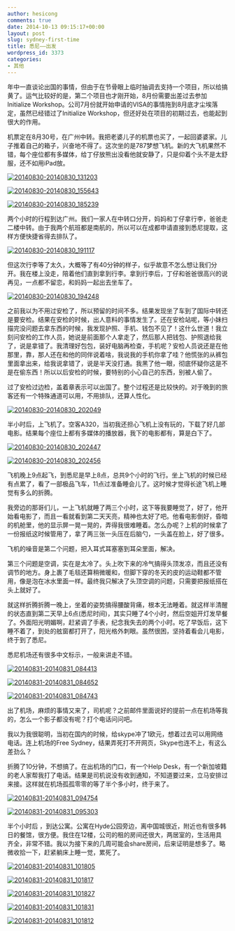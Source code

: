 ```yaml
---
author: hesicong
comments: true
date: 2014-10-13 09:15:17+00:00
layout: post
slug: sydney-first-time
title: 悉尼——出发
wordpress_id: 3373
categories:
- 其他
---
```


年中一直谈论出国的事情，但由于在节骨眼上临时抽调去支持一个项目，所以给搞黄了。运气比较好的是，第二个项目也才刚开始，8月份需要出差过去参加Initialize Workshop。公司7月份就开始申请的VISA的事情拖到8月底才尘埃落定，虽然已经错过了Initialize Workshop，但还好处在项目的初期过去，也能起到很大的作用。

机票定在8月30号，在广州中转。我把老婆儿子的机票也买了，一起回婆婆家。儿子推着自己的箱子，兴奋地不得了。这次坐的是787梦想飞机。新的大飞机果然不错，每个座位都有多媒体，给丁仔放熊出没看他就安静了，只是仰着个头不是太舒服，还不如用iPad放。

[![20140830-20140830_131203](/images/2014/10/20140830-20140830_131203.jpg)](/images/2014/10/20140830-20140830_131203.jpg)

[![20140830-20140830_155643](/images/2014/10/20140830-20140830_155643.jpg)](/images/2014/10/20140830-20140830_155643.jpg)

[![20140830-20140830_185239](/images/2014/10/20140830-20140830_185239.jpg)](/images/2014/10/20140830-20140830_185239.jpg)

两个小时的行程到达广州。我们一家人在中转口分开，妈妈和丁仔拿行李，爸爸走二楼中转。由于我两个航班都是南航的，所以可以在成都申请直接到悉尼提取，这样方便快捷省得去排队了。

[![20140830-20140830_191117](/images/2014/10/20140830-20140830_191117.jpg)](/images/2014/10/20140830-20140830_191117.jpg)

但这次行李等了太久，大概等了有40分钟的样子，似乎故意不怎么想让我们分开。我在楼上没走，陪着他们直到拿到行李。拿到行李后，丁仔和爸爸很高兴的说再见，一点都不留恋，和妈妈一起出去坐车了。

[![20140830-20140830_194248](/images/2014/10/20140830-20140830_194248.jpg)](/images/2014/10/20140830-20140830_194248.jpg)

之前我以为不用过安检了，所以预留的时间不多。结果发现坐了车到了国际中转还是要安检。结果在安检的时候，出人意料的事情发生了。还在安检站呢，等小妹扫描完没问题去拿东西的时候，我发现护照、手机、钱包不见了！这什么世道！我立刻问安检的工作人员，她说是前面那个人拿走了，然后那人把钱包、护照退给我了，说是拿错了。我清理好包包，装好电脑再检查，手机呢？安检人员说还是在他那里，靠，那人还在和他的同伴说着啥，我说我的手机你拿了哇？他慌张的从裤包里面拿出来，给我说拿错了，说是半天没打通。我黑了他一眼，彻底怀疑你这是不是在偷东西！所以以后安检的时候，要特别的小心自己的东西，别被人偷了。

过了安检过边检，盖着章表示可以出国了。整个过程还是比较快的。对于晚到的旅客还有一个特殊通道可以用，不用排队，还算人性化。

[![20140830-20140830_202049](/images/2014/10/20140830-20140830_202049.jpg)](/images/2014/10/20140830-20140830_202049.jpg)

半小时后，上飞机了。空客A320，当初我还担心飞机上没有玩的，下载了好几部电影。结果每个座位上都有多媒体的播放器，我下的电影都有，算是白下了。

[![20140830-20140830_202447](/images/2014/10/20140830-20140830_202447.jpg)](/images/2014/10/20140830-20140830_202447.jpg)

[![20140830-20140830_202456](/images/2014/10/20140830-20140830_202456.jpg)](/images/2014/10/20140830-20140830_202456.jpg)

飞机晚上9点起飞，到悉尼是早上8点，总共9个小时的飞行。坐上飞机的时候已经有点累了，看了一部极品飞车，11点过准备睡会儿了。这时候才觉得长途飞机上睡觉有多么的折腾。

我旁边的那哥们儿，一上飞机就睡了两三个小时，这下等我要睡觉了，好了，他开始看电影了，而且一看就看到第二天天亮，精神也太好了吧。他看电影倒好，昏暗的机舱里，他的显示屏一晃一晃的，弄得我很难睡着。怎么办呢？上机的时候拿了一份报纸这时候管用了，拿了两三张一头压在后脑勺，一头盖在脸上，好了很多。

飞机的噪音是第二个问题，把入耳式耳塞塞到耳朵里面，解决。

第三个问题是空调，实在是太冷了。头上吹下来的冷气搞得头顶发凉，而且还没有调节的地方。身上裹了毛毯还算稍微暖和，但脚下穿的冬天的皮的运动鞋都不管用，像是泡在冰水里面一样。最终我只解决了头顶空调的问题，只需要把报纸搭在头上就好了。

就这样折腾折腾一晚上，坐着的姿势搞得腰酸背痛，根本无法睡着。就这样半清醒的状态直到第二天早上6点(悉尼时间)，其实只睡了4个小时，然后空姐开灯发早餐了。外面阳光明媚啊，赶紧调了手表，纪念我失去的两个小时。吃了早饭后，这下睡不着了，到处的舷窗都打开了，阳光格外刺眼。虽然很困，坚持着看会儿电影，终于到了悉尼。

悉尼机场还有很多中文标示，一般来讲走不错。

[![20140831-20140831_084413](/images/2014/10/20140831-20140831_084413.jpg)](/images/2014/10/20140831-20140831_084413.jpg)

[![20140831-20140831_084652](/images/2014/10/20140831-20140831_084652.jpg)](/images/2014/10/20140831-20140831_084652.jpg)

[![20140831-20140831_084743](/images/2014/10/20140831-20140831_084743.jpg)](/images/2014/10/20140831-20140831_084743.jpg)

出了机场，麻烦的事情又来了，司机呢？之前邮件里面说好的提前一点在机场等我的，怎么一个影子都没有呢？打个电话问问吧。

我以为我很聪明，当初在国内的时候，给skype冲了1欧元，想着过去可以用网络电话。连上机场的Free Sydney，结果弄死打不开网页，Skype也连不上，有这么差劲么？

折腾了10分钟，不想搞了。在出机场的门口，有一个Help Desk，有一个新加坡籍的老人家帮我打了电话。结果是司机说没有收到通知，不知道要过来，立马安排过来接。这样就在机场孤孤零零的等了半个多小时，终于来了。

[![20140831-20140831_094754](/images/2014/10/20140831-20140831_094754.jpg)](/images/2014/10/20140831-20140831_094754.jpg)

[![20140831-20140831_095303](/images/2014/10/20140831-20140831_095303.jpg)](/images/2014/10/20140831-20140831_095303.jpg)

半个小时后 ，到达公寓。公寓在Hyde公园旁边，离中国城很近，附近也有很多韩日的餐馆，很方便。我住在12楼，公司的租的房间还很大，两居室的，生活用具齐全，非常不错。我以为接下来的几周可能会share房间，后来证明是想多了。略微收拾一下，赶紧躺床上睡一觉，累死了。

[![20140831-20140831_101805](/images/2014/10/20140831-20140831_101805.jpg)](/images/2014/10/20140831-20140831_101805.jpg)

[![20140831-20140831_101817](/images/2014/10/20140831-20140831_101817.jpg)](/images/2014/10/20140831-20140831_101817.jpg)

[![20140831-20140831_101827](/images/2014/10/20140831-20140831_101827.jpg)](/images/2014/10/20140831-20140831_101827.jpg)

[![20140831-20140831_101831](/images/2014/10/20140831-20140831_101831.jpg)](/images/2014/10/20140831-20140831_101831.jpg)

[![20140831-20140831_101812](/images/2014/10/20140831-20140831_101812.jpg)](/images/2014/10/20140831-20140831_101812.jpg)
